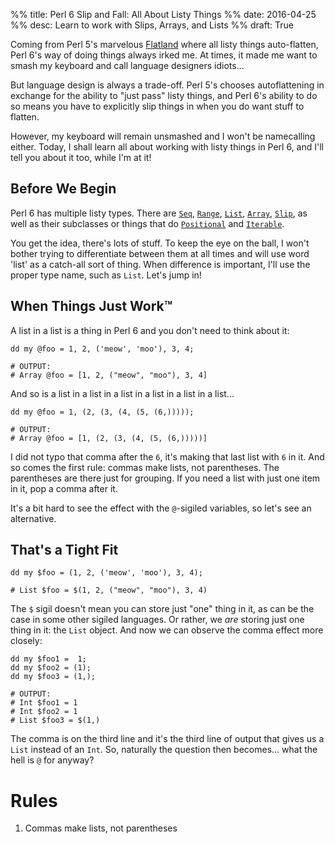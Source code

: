 %% title: Perl 6 Slip and Fall: All About Listy Things
%% date: 2016-04-25
%% desc: Learn to work with Slips, Arrays, and Lists
%% draft: True

Coming from Perl 5's marvelous
[Flatland](https://en.wikipedia.org/wiki/Flatland) where all listy things
auto-flatten, Perl 6's way of doing things always irked me. At times, it made
me want to smash my keyboard and call language designers idiots...

But language design is always a trade-off. Perl 5's chooses autoflattening
in exchange for the ability to "just pass" listy things, and Perl 6's
ability to do so means you have to explicitly slip things in when you do want
stuff to flatten.

However, my keyboard will remain unsmashed and I won't be namecalling either.
Today, I shall learn all about working with listy things in Perl 6,
and I'll tell you about it too, while I'm at it!

## Before We Begin

Perl 6 has multiple listy types. There are
[`Seq`](https://docs.perl6.org/type/Seq),
[`Range`](https://docs.perl6.org/type/Range),
[`List`](https://docs.perl6.org/type/List),
[`Array`](https://docs.perl6.org/type/Array),
[`Slip`](https://docs.perl6.org/type/Slip), as well as their subclasses
or things that do [`Positional`](https://docs.perl6.org/type/Positional)
and [`Iterable`](https://docs.perl6.org/type/Iterable).

You get the idea, there's lots of stuff. To keep the eye on the ball, I won't
bother trying to differentiate between them at all times and will use word
'list' as a catch-all sort of thing. When difference is important, I'll
use the proper type name, such as `List`. Let's jump in!

## When Things Just Work™

A list in a list is a thing in Perl 6 and you don't need to think about it:

    dd my @foo = 1, 2, ('meow', 'moo'), 3, 4;

    # OUTPUT:
    # Array @foo = [1, 2, ("meow", "moo"), 3, 4]

And so is a list in a list in a list in a list in a list in a list...

    dd my @foo = 1, (2, (3, (4, (5, (6,)))));

    # OUTPUT:
    # Array @foo = [1, (2, (3, (4, (5, (6,)))))]

I did not typo that comma after the `6`, it's making that last list with
`6` in it. And so comes the first rule: commas make lists, not parentheses.
The parentheses are there just for grouping. If you need a list with just
one item in it, pop a comma after it.

It's a bit hard to see the effect with the `@`-sigiled variables, so let's see
an alternative.

## That's a Tight Fit

    dd my $foo = (1, 2, ('meow', 'moo'), 3, 4);

    # List $foo = $(1, 2, ("meow", "moo"), 3, 4)

The `$` sigil doesn't mean you can store just "one" thing in it, as
can be the case in some other sigiled languages. Or rather,
we *are* storing just one thing in it: the `List` object. And now we can
observe the comma effect more closely:

    dd my $foo1 =  1;
    dd my $foo2 = (1);
    dd my $foo3 = (1,);

    # OUTPUT:
    # Int $foo1 = 1
    # Int $foo2 = 1
    # List $foo3 = $(1,)


The comma is on the third line and it's the third line of output that
gives us a `List` instead of an `Int`. So, naturally the question then
becomes... what the hell is `@` for anyway?



# Rules

1. Commas make lists, not parentheses